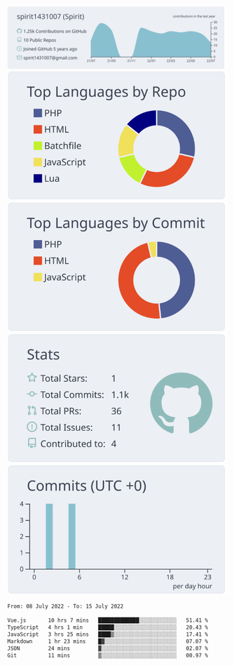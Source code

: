 [![](https://raw.githubusercontent.com/spirit1431007/spirit1431007/master/profile-summary-card-output/nord_bright/0-profile-details.svg)](https://git.io/spiritx)
[![](https://raw.githubusercontent.com/spirit1431007/spirit1431007/master/profile-summary-card-output/nord_bright/1-repos-per-language.svg)](https://git.io/spiritx) [![](https://raw.githubusercontent.com/spirit1431007/spirit1431007/master/profile-summary-card-output/nord_bright/2-most-commit-language.svg)](https://git.io/spiritx)
[![](https://raw.githubusercontent.com/spirit1431007/spirit1431007/master/profile-summary-card-output/nord_bright/3-stats.svg)](https://git.io/spiritx) [![](https://raw.githubusercontent.com/spirit1431007/spirit1431007/master/profile-summary-card-output/nord_bright/4-productive-time.svg)](https://git.io/spiritx)

<!--START_SECTION:waka-->

```text
From: 08 July 2022 - To: 15 July 2022

Vue.js       10 hrs 7 mins   █████████████░░░░░░░░░░░░   51.41 %
TypeScript   4 hrs 1 min     █████░░░░░░░░░░░░░░░░░░░░   20.43 %
JavaScript   3 hrs 25 mins   ████▒░░░░░░░░░░░░░░░░░░░░   17.41 %
Markdown     1 hr 23 mins    █▓░░░░░░░░░░░░░░░░░░░░░░░   07.07 %
JSON         24 mins         ▓░░░░░░░░░░░░░░░░░░░░░░░░   02.07 %
Git          11 mins         ▒░░░░░░░░░░░░░░░░░░░░░░░░   00.97 %
```

<!--END_SECTION:waka-->
